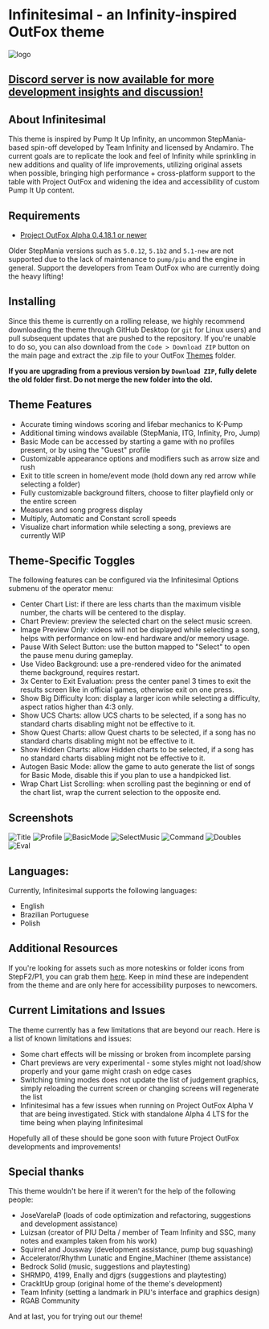 # Infinitesimal - an Infinity-inspired OutFox theme

![logo](https://raw.githubusercontent.com/dj505/Infinitesimal/main/Graphics/Logo/Logo%20(doubleres).png)

## [Discord server is now available for more development insights and discussion!](https://discord.gg/ex6e4jNm6s)

## About Infinitesimal
This theme is inspired by Pump It Up Infinity, an uncommon StepMania-based spin-off developed by Team Infinity and licensed by Andamiro. The current goals are to replicate the look and feel of Infinity while sprinkling in new additions and quality of life improvements, utilizing original assets when possible, bringing high performance + cross-platform support to the table with Project OutFox and widening the idea and accessibility of custom Pump It Up content.

## Requirements
* [Project OutFox Alpha 0.4.18.1 or newer](https://projectoutfox.com/downloads)

Older StepMania versions such as `5.0.12`, `5.1b2` and `5.1-new` are not supported due to the lack of maintenance to `pump/piu` and the engine in general. Support the developers from Team OutFox who are currently doing the heavy lifting!

## Installing
Since this theme is currently on a rolling release, we highly recommend downloading the theme through GitHub Desktop (or `git` for Linux users) and pull subsequent updates that are pushed to the repository. If you're unable to do so, you can also download from the `Code > Download ZIP` button on the main page and extract the .zip file to your OutFox [Themes](https://outfox.wiki/user-guide/config/folders/#themes) folder.

**If you are upgrading from a previous version by `Download ZIP`, fully delete the old folder first. Do not merge the new folder into the old.**

## Theme Features
* Accurate timing windows scoring and lifebar mechanics to K-Pump
* Additional timing windows available (StepMania, ITG, Infinity, Pro, Jump)
* Basic Mode can be accessed by starting a game with no profiles present, or by using the "Guest" profile
* Customizable appearance options and modifiers such as arrow size and rush
* Exit to title screen in home/event mode (hold down any red arrow while selecting a folder)
* Fully customizable background filters, choose to filter playfield only or the entire screen
* Measures and song progress display
* Multiply, Automatic and Constant scroll speeds
* Visualize chart information while selecting a song, previews are currently WIP

## Theme-Specific Toggles
The following features can be configured via the Infinitesimal Options submenu of the operator menu:
* Center Chart List: if there are less charts than the maximum visible number, the charts will be centered to the display.
* Chart Preview: preview the selected chart on the select music screen.
* Image Preview Only: videos will not be displayed while selecting a song, helps with performance on low-end hardware and/or memory usage.
* Pause With Select Button: use the button mapped to "Select" to open the pause menu during gameplay.
* Use Video Background: use a pre-rendered video for the animated theme background, requires restart.
* 3x Center to Exit Evaluation: press the center panel 3 times to exit the results screen like in official games, otherwise exit on one press.
* Show Big Difficulty Icon: display a larger icon while selecting a difficulty, aspect ratios higher than 4:3 only.
* Show UCS Charts: allow UCS charts to be selected, if a song has no standard charts disabling might not be effective to it.
* Show Quest Charts: allow Quest charts to be selected, if a song has no standard charts disabling might not be effective to it.
* Show Hidden Charts: allow Hidden charts to be selected, if a song has no standard charts disabling might not be effective to it.
* Autogen Basic Mode: allow the game to auto generate the list of songs for Basic Mode, disable this if you plan to use a handpicked list.
* Wrap Chart List Scrolling: when scrolling past the beginning or end of the chart list, wrap the current selection to the opposite end.

## Screenshots
![Title](https://github.com/dj505/Infinitesimal/assets/12992355/ef053e35-70b2-466c-8244-162ae017b61a)
![Profile](https://github.com/dj505/Infinitesimal/assets/12992355/25847cb5-3e9a-4b58-9177-71dec52e176f)
![BasicMode](https://github.com/dj505/Infinitesimal/assets/12992355/12dbe987-f561-4f14-9770-124b512ca761)
![SelectMusic](https://github.com/dj505/Infinitesimal/assets/12992355/67ed99c7-1ef0-4528-8bc2-18cc01daf765)
![Command](https://github.com/dj505/Infinitesimal/assets/12992355/e241a569-811d-42f4-800f-ddb031978698)
![Doubles](https://github.com/dj505/Infinitesimal/assets/12992355/9a28709c-28cf-4a53-9529-b01d58ac1904)
![Eval](https://github.com/dj505/Infinitesimal/assets/7433694/71550a13-18db-440f-bb73-a324faea53d6)

## Languages:
Currently, Infinitesimal supports the following languages:
* English
* Brazilian Portuguese
* Polish

## Additional Resources
If you're looking for assets such as more noteskins or folder icons from StepF2/P1, you can grab them [here](https://drive.google.com/drive/folders/1pO9rbaPUwTTDFuEo_4tX8S1BEwmfukeF?usp=sharing). Keep in mind these are independent from the theme and are only here for accessibility purposes to newcomers.

## Current Limitations and Issues
The theme currently has a few limitations that are beyond our reach. Here is a list of known limitations and issues:
* Some chart effects will be missing or broken from incomplete parsing
* Chart previews are very experimental - some styles might not load/show properly and your game might crash on edge cases
* Switching timing modes does not update the list of judgement graphics, simply reloading the current screen or changing screens will regenerate the list
* Infinitesimal has a few issues when running on Project OutFox Alpha V that are being investigated. Stick with standalone Alpha 4 LTS for the time being when playing Infinitesimal

Hopefully all of these should be gone soon with future Project OutFox developments and improvements!

## Special thanks
This theme wouldn't be here if it weren't for the help of the following people:
* JoseVarelaP (loads of code optimization and refactoring, suggestions and development assistance)
* Luizsan (creator of PIU Delta / member of Team Infinity and SSC, many notes and examples taken from his work)
* Squirrel and Jousway (development assistance, pump bug squashing)
* Accelerator/Rhythm Lunatic and Engine_Machiner (theme assistance)
* Bedrock Solid (music, suggestions and playtesting)
* SHRMP0, 4199, Enally and djgrs (suggestions and playtesting)
* CrackItUp group (original home of the theme's development)
* Team Infinity (setting a landmark in PIU's interface and graphics design)
* RGAB Community

And at last, you for trying out our theme!

